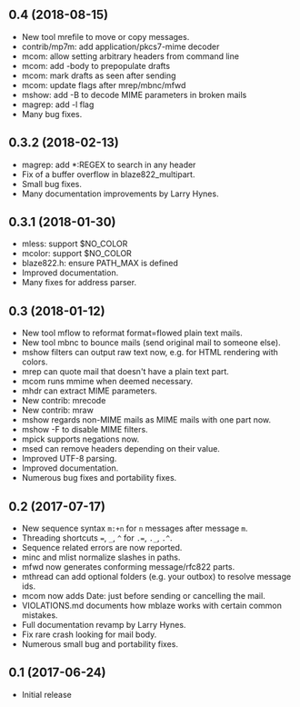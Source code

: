 ## 0.4 (2018-08-15)

* New tool mrefile to move or copy messages.
* contrib/mp7m: add application/pkcs7-mime decoder
* mcom: allow setting arbitrary headers from command line
* mcom: add -body to prepopulate drafts
* mcom: mark drafts as seen after sending
* mcom: update flags after mrep/mbnc/mfwd
* mshow: add -B to decode MIME parameters in broken mails
* magrep: add -l flag
* Many bug fixes.

## 0.3.2 (2018-02-13)

* magrep: add *:REGEX to search in any header
* Fix of a buffer overflow in blaze822_multipart.
* Small bug fixes.
* Many documentation improvements by Larry Hynes.

## 0.3.1 (2018-01-30)

* mless: support $NO_COLOR
* mcolor: support $NO_COLOR
* blaze822.h: ensure PATH_MAX is defined
* Improved documentation.
* Many fixes for address parser.

## 0.3 (2018-01-12)

* New tool mflow to reformat format=flowed plain text mails.
* New tool mbnc to bounce mails (send original mail to someone else).
* mshow filters can output raw text now, e.g. for HTML rendering with colors.
* mrep can quote mail that doesn't have a plain text part.
* mcom runs mmime when deemed necessary.
* mhdr can extract MIME parameters.
* New contrib: mrecode
* New contrib: mraw
* mshow regards non-MIME mails as MIME mails with one part now.
* mshow -F to disable MIME filters.
* mpick supports negations now.
* msed can remove headers depending on their value.
* Improved UTF-8 parsing.
* Improved documentation.
* Numerous bug fixes and portability fixes.

## 0.2 (2017-07-17)

* New sequence syntax `m:+n` for `n` messages after message `m`.
* Threading shortcuts `=`, `_`, `^` for `.=`, `._`, `.^`.
* Sequence related errors are now reported.
* minc and mlist normalize slashes in paths.
* mfwd now generates conforming message/rfc822 parts.
* mthread can add optional folders (e.g. your outbox) to resolve message ids.
* mcom now adds Date: just before sending or cancelling the mail.
* VIOLATIONS.md documents how mblaze works with certain common mistakes.
* Full documentation revamp by Larry Hynes.
* Fix rare crash looking for mail body.
* Numerous small bug and portability fixes.

## 0.1 (2017-06-24)

* Initial release

